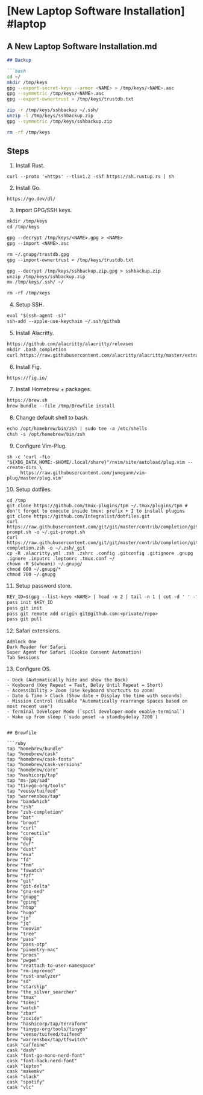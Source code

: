 # [New Laptop Software Installation] #laptop

## A New Laptop Software Installation.md

```markdown
## Backup

```bash
cd ~/
mkdir /tmp/keys
gpg --export-secret-keys --armor <NAME> > /tmp/keys/<NAME>.asc
gpg --symmetric /tmp/keys/<NAME>.asc
gpg --export-ownertrust > /tmp/keys/trustdb.txt 

zip -r /tmp/keys/sshbackup ~/.ssh/
unzip -l /tmp/keys/sshbackup.zip
gpg --symmetric /tmp/keys/sshbackup.zip

rm -rf /tmp/keys
```

## Steps

1. Install Rust.
  ```
  curl --proto '=https' --tlsv1.2 -sSf https://sh.rustup.rs | sh
  ```
2. Install Go.
  ```
  https://go.dev/dl/
  ```
3. Import GPG/SSH keys.
  ```txt
  mkdir /tmp/keys
  cd /tmp/keys
  
  gpg --decrypt /tmp/keys/<NAME>.gpg > <NAME>
  gpg --import <NAME>.asc
  
  rm ~/.gnupg/trustdb.gpg
  gpg --import-ownertrust < /tmp/keys/trustdb.txt
  
  gpg --decrypt /tmp/keys/sshbackup.zip.gpg > sshbackup.zip
  unzip /tmp/keys/sshbackup.zip
  mv /tmp/keys/.ssh/ ~/
  
  rm -rf /tmp/keys
  ```
4. Setup SSH.
  ```txt
  eval "$(ssh-agent -s)"
  ssh-add --apple-use-keychain ~/.ssh/github
  ```
5. Install Alacritty.
  ```txt
  https://github.com/alacritty/alacritty/releases
  mkdir .bash_completion
  curl https://raw.githubusercontent.com/alacritty/alacritty/master/extra/completions/alacritty.bash -o ~/.bash_completion/alacritty
  ```
6. Install Fig.
  ```txt
  https://fig.io/
  ```
7. Install Homebrew + packages.
  ```txt
  https://brew.sh
  brew bundle --file /tmp/Brewfile install
  ```
8. Change default shell to bash.
  ```txt
  echo /opt/homebrew/bin/zsh | sudo tee -a /etc/shells
  chsh -s /opt/homebrew/bin/zsh
  ```
9. Configure Vim-Plug.
  ```
  sh -c 'curl -fLo "${XDG_DATA_HOME:-$HOME/.local/share}"/nvim/site/autoload/plug.vim --create-dirs \
       https://raw.githubusercontent.com/junegunn/vim-plug/master/plug.vim'
  ```
10. Setup dotfiles.
  ```
  cd /tmp
  git clone https://github.com/tmux-plugins/tpm ~/.tmux/plugins/tpm # don't forget to execute inside tmux: prefix + I to install plugins
  git clone https://github.com/Integralist/dotfiles.git
  curl https://raw.githubusercontent.com/git/git/master/contrib/completion/git-prompt.sh -o ~/.git-prompt.sh
  curl https://raw.githubusercontent.com/git/git/master/contrib/completion/git-completion.zsh -o ~/.zsh/_git
  cp -R .alacritty.yml .zsh .zshrc .config .gitconfig .gitignore .gnupg .ignore .inputrc .leptonrc .tmux.conf ~/
  chown -R $(whoami) ~/.gnupg/
  chmod 600 ~/.gnupg/*
  chmod 700 ~/.gnupg
  ```
11. Setup password store.
  ```txt
  KEY_ID=$(gpg --list-keys <NAME> | head -n 2 | tail -n 1 | cut -d ' ' -f 7)
  pass init $KEY_ID
  pass git init
  pass git remote add origin git@github.com:<private/repo>
  pass git pull
  ```
12. Safari extensions.
  ```
  AdBlock One
  Dark Reader for Safari
  Super Agent for Safari (Cookie Consent Automation)
  Tab Sessions
  ```
13. Configure OS.
  ```
  - Dock (Automatically hide and show the Dock)
  - Keyboard (Key Repeat = Fast, Delay Until Repeat = Short)
  - Accessibility > Zoom (Use keyboard shortcuts to zoom)
  - Date & Time > Clock (Show date + Display the time with seconds)
  - Mission Control (disable "Automatically rearrange Spaces based on most recent use")
  - Terminal Developer Mode (`spctl developer-mode enable-terminal`)
  - Wake up from sleep (`sudo pmset -a standbydelay 7200`)
  ```
```

## Brewfile

```ruby
tap "homebrew/bundle"
tap "homebrew/cask"
tap "homebrew/cask-fonts"
tap "homebrew/cask-versions"
tap "homebrew/core"
tap "hashicorp/tap"
tap "ms-jpq/sad"
tap "tinygo-org/tools"
tap "veeso/tuifeed"
tap "warrensbox/tap"
brew "bandwhich"
brew "zsh"
brew "zsh-completion"
brew "bat"
brew "broot"
brew "curl"
brew "coreutils"
brew "dog"
brew "duf"
brew "dust"
brew "exa"
brew "fd"
brew "fnm"
brew "fswatch"
brew "fzf"
brew "git"
brew "git-delta"
brew "gnu-sed"
brew "gnupg"
brew "gping"
brew "htop"
brew "hugo"
brew "jo"
brew "jq"
brew "neovim"
brew "tree"
brew "pass"
brew "pass-otp"
brew "pinentry-mac"
brew "procs"
brew "pwgen"
brew "reattach-to-user-namespace"
brew "rm-improved"
brew "rust-analyzer"
brew "sd"
brew "starship"
brew "the_silver_searcher"
brew "tmux"
brew "tokei"
brew "watch"
brew "zbar"
brew "zoxide"
brew "hashicorp/tap/terraform"
brew "tinygo-org/tools/tinygo"
brew "veeso/tuifeed/tuifeed"
brew "warrensbox/tap/tfswitch"
cask "caffeine"
cask "dash"
cask "font-go-mono-nerd-font"
cask "font-hack-nerd-font"
cask "lepton"
cask "makemkv"
cask "slack"
cask "spotify"
cask "vlc"
```

